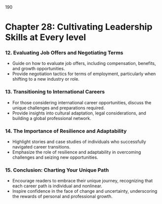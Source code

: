 190

# **Chapter 28: Cultivating Leadership Skills at Every level**

### **12. Evaluating Job Offers and Negotiating Terms**

- Guide on how to evaluate job offers, including compensation, benefits, and growth opportunities.
- Provide negotiation tactics for terms of employment, particularly when shifting to a new industry or 
role.

### **13. Transitioning to International Careers**

- For those considering international career opportunities, discuss the unique challenges and 
preparations required.
- Provide insights into cultural adaptation, legal considerations, and building a global professional 
network.

### **14. The Importance of Resilience and Adaptability**

- Highlight stories and case studies of individuals who successfully navigated career transitions.
- Emphasize the role of resilience and adaptability in overcoming challenges and seizing new 
opportunities.

### **15. Conclusion: Charting Your Unique Path**

- Encourage readers to embrace their unique journey, recognizing that each career path is individual and 
nonlinear.
- Inspire confidence in the face of change and uncertainty, underscoring the rewards of personal and 
professional growth.
